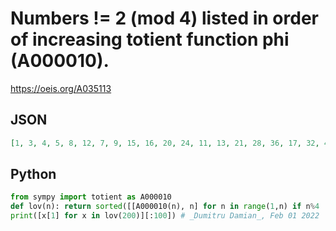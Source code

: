 # Numbers \!\= 2 \(mod 4\) listed in order of increasing totient function phi \(A000010\)\.
https://oeis.org/A035113
## JSON
```JSON
[1, 3, 4, 5, 8, 12, 7, 9, 15, 16, 20, 24, 11, 13, 21, 28, 36, 17, 32, 40, 48, 60, 19, 27, 25, 33, 44, 23, 35, 39, 45, 52, 56, 72, 84, 29, 31, 51, 64, 68, 80, 96, 120, 37, 57, 63, 76, 108, 41, 55, 75, 88, 100, 132, 43, 49, 69, 92, 47, 65, 104, 105, 112, 140, 144]
```
## Python
```Python
from sympy import totient as A000010
def lov(n): return sorted([[A000010(n), n] for n in range(1,n) if n%4 != 2])
print([x[1] for x in lov(200)][:100]) # _Dumitru Damian_, Feb 01 2022
```
